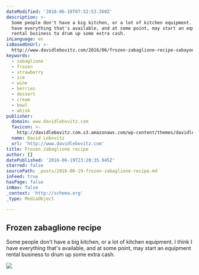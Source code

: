 ```yaml
---
dateModified: '2016-06-10T07:52:53.360Z'
description: >-
  Some people don't have a big kitchen, or a lot of kitchen equipment. I think I
  have everything that's available, and at some point, may start an equipment
  rental business to drum up some extra cash.
inLanguage: en
isBasedOnUrl: >-
  http://www.davidlebovitz.com/2016/06/frozen-zabaglione-recipe-sabayon-frozen-dessert-ice-cream/
keywords:
  - zabaglione
  - frozen
  - strawberry
  - ice
  - wine
  - berries
  - dessert
  - cream
  - bowl
  - whisk
publisher:
  domain: www.davidlebovitz.com
  favicon: >-
    http://davidlebovitz.com.s3.amazonaws.com/wp-content/themes/davidlebovitz/favicon.ico.gzip?a=2
  name: David Lebovitz
  url: 'http://www.davidlebovitz.com'
title: Frozen zabaglione recipe
author: []
datePublished: '2016-06-19T23:20:35.945Z'
starred: false
sourcePath: _posts/2016-06-19-frozen-zabaglione-recipe.md
inFeed: true
hasPage: false
inNav: false
_context: 'http://schema.org'
_type: MediaObject

---
```

<article style=""><h1>Frozen zabaglione recipe</h1><p>Some people don't have a big kitchen, or a lot of kitchen equipment. I think I have everything that's available, and at some point, may start an equipment rental business to drum up some extra cash.</p><img src="http://davidlebovitz.com.s3.amazonaws.com/wp-content/uploads/2016/06/Frozen-zabaglione-recipe-8.jpg" /></article>
